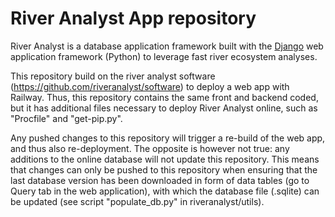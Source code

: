 # River Analyst App repository
River Analyst is a database application framework built with the [Django](https://www.djangoproject.com/) web application framework (Python) to leverage fast river ecosystem analyses. 

This repository build on the river analyst software (https://github.com/riveranalyst/software) to deploy a web app with Railway. Thus, this repository contains the same front and backend coded, but it has additional files necessary to deploy River Analyst online, such as "Procfile" and "get-pip.py". 

Any pushed changes to this repository will trigger a re-build of the web app, and thus also re-deployment. The opposite is however not true: any additions to the online database will not update this repository. This means that changes can only be pushed to this repository when ensuring that the last database version has been downloaded in form of data tables (go to Query tab in the web application), with which the database file (.sqlite) can be updated (see script "populate_db.py" in riveranalyst/utils).
